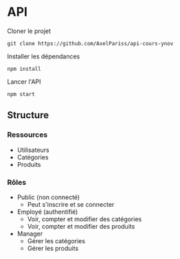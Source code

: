 # API


Cloner le projet
```
git clone https://github.com/AxelPariss/api-cours-ynov
```

Installer les dépendances
```
npm install
```

Lancer l'API
```
npm start
```

## Structure

### Ressources

- Utilisateurs
- Catégories
- Produits

### Rôles

- Public (non connecté)
  - Peut s'inscrire et se connecter
- Employé (authentifié)
  - Voir, compter et modifier des catégories
  - Voir, compter et modifier des produits
- Manager
  - Gérer les catégories
  - Gérer les produits
